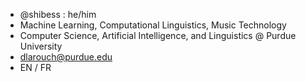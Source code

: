- @shibess : he/him
- Machine Learning, Computational Linguistics, Music Technology
- Computer Science, Artificial Intelligence, and Linguistics @ Purdue University
- dlarouch@purdue.edu
- EN / FR
